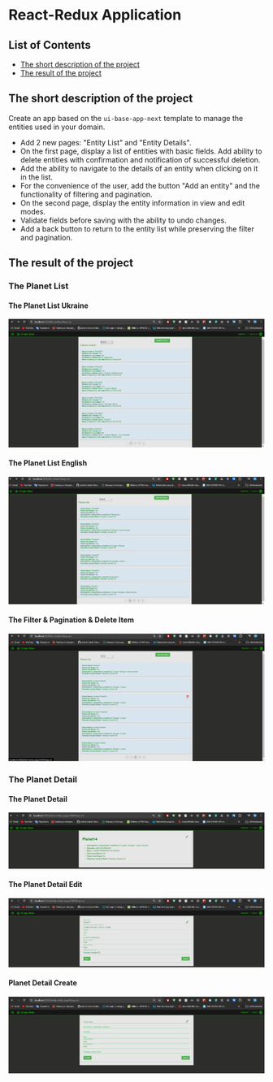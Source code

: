 # React-Redux Application

## List of Contents

- [The short description of the project](#the-short-description-of-the-project)
- [The result of the project](#the-result-of-the-project)

## The short description of the project
Create an app based on the `ui-base-app-next` template to manage the entities used in your domain.

- Add 2 new pages: "Entity List" and "Entity Details".
- On the first page, display a list of entities with basic fields. Add ability to delete entities with confirmation and notification of successful deletion.
- Add the ability to navigate to the details of an entity when clicking on it in the list.
- For the convenience of the user, add the button "Add an entity" and the functionality of filtering and pagination.
- On the second page, display the entity information in view and edit modes.
- Validate fields before saving with the ability to undo changes.
- Add a back button to return to the entity list while preserving the filter and pagination.

## The result of the project
### The Planet List
#### The Planet List Ukraine
![The Planet List](git-img/planet-list.png)
#### The Planet List English
![The Planet List](git-img/planet-list-en.png)

#### The Filter & Pagination & Delete Item
![The Planet List](git-img/common-planet-list.png)

### The Planet Detail
#### The Planet Detail
![The Planet List](git-img/detail-info.png)
#### The Planet Detail Edit
![The Planet List](git-img/detail-info-edit.png)

#### Planet Detail Create
![The Planet List](git-img/create-planet.png)
